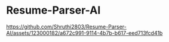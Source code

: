 # Resume-Parser-AI

https://github.com/Shruthi2803/Resume-Parser-AI/assets/123000182/a672c991-9114-4b7b-b617-eed713fcd41b


